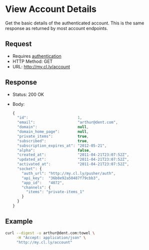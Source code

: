 # View Account Details

Get the basic details of the authenticated account. This is the same response as
returned by most account endpoints.

## Request

- Requires [authentication](https://github.com/cloudapp/api/blob/master/README.md#authentication)
- HTTP Method: GET
- URL: http://my.cl.ly/account

## Response

- Status: 200 OK
- Body:

  ```js
  {
    "id":                      1,
    "email":                   "arthur@dent.com",
    "domain":                  null,
    "domain_home_page":        null,
    "private_items":           true,
    "subscribed":              true,
    "subscription_expires_at": "2012-05-21",
    "alpha":                   false,
    "created_at":              "2011-04-21T23:07:52Z",
    "updated_at":              "2011-04-21T23:07:52Z",
    "activated_at":            "2011-04-21T23:07:52Z",
    "socket": {
      "auth_url": "http://my.cl.ly/pusher/auth",
      "api_key":  "36b8e92a50487f79cbb3",
      "app_id":   "4072",
      "channels": {
        "items": "private-items_1"
      }
    }
  }
  ```

## Example

```bash
curl --digest -u arthur@dent.com:towel \
     -H "Accept: application/json" \
     "http://my.cl.ly/account"
```